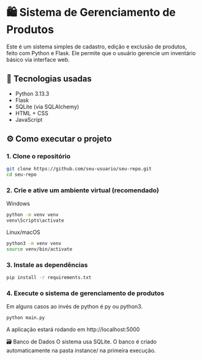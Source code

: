 # 🛍️ Sistema de Gerenciamento de Produtos

Este é um sistema simples de cadastro, edição e exclusão de produtos, feito com Python e Flask. Ele permite que o usuário gerencie um inventário básico via interface web.

## 🚀 Tecnologias usadas

- Python 3.13.3
- Flask
- SQLite (via SQLAlchemy)
- HTML + CSS
- JavaScript

## ⚙️ Como executar o projeto

### 1. Clone o repositório

```bash
git clone https://github.com/seu-usuario/seu-repo.git
cd seu-repo
```

### 2. Crie e ative um ambiente virtual (recomendado)

Windows

```bash
python -m venv venv
venv\Scripts\activate
```

Linux/macOS

```bash
python3 -m venv venv
source venv/bin/activate
```

### 3. Instale as dependências

```bash
pip install -r requirements.txt
```

### 4. Execute o sistema de gerenciamento de produtos

Em alguns casos ao invés de python é py ou python3.

```bash
python main.py
```

A aplicação estará rodando em http://localhost:5000

🗃️ Banco de Dados
O sistema usa SQLite. O banco é criado automaticamente na pasta instance/ na primeira execução.
